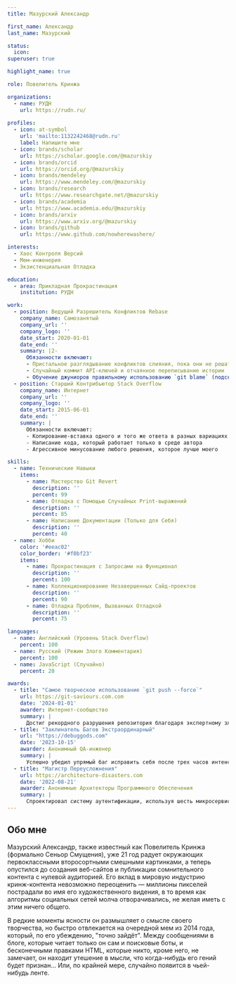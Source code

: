 ```yaml
---
title: Мазурский Александр

first_name: Александр
last_name: Мазурский

status:
  icon:
superuser: true

highlight_name: true

role: Повелитель Кринжа

organizations:
  - name: РУДН
    url: https://rudn.ru/
    
profiles:
  - icon: at-symbol
    url: 'mailto:1132242468@rudn.ru'
    label: Напишите мне
  - icon: brands/scholar
    url: https://scholar.google.com/@mazurskiy
  - icon: brands/orcid
    url: https://orcid.org/@mazurskiy
  - icon: brands/mendeley
    url: https://www.mendeley.com/@mazurskiy
  - icon: brands/research
    url: https://www.researchgate.net/@mazurskiy
  - icon: brands/academia
    url: https://www.academia.edu/@mazurskiy
  - icon: brands/arxiv
    url: https://www.arxiv.org/@mazurskiy
  - icon: brands/github
    url: https://www.github.com/nowherewashere/

interests:
  - Хаос Контроля Версий
  - Мем-инженерия
  - Экзистенциальная Отладка

education:
  - area: Прикладная Прокрастинация
    institution: РУДН

work:
  - position: Ведущий Разрешитель Конфликтов Rebase
    company_name: Самозанятый
    company_url: ''
    company_logo: ''
    date_start: 2020-01-01
    date_end: ''
    summary: |2-
      Обязанности включают:
      - Пристальное разглядывание конфликтов слияния, пока они не решатся сами
      - Случайный коммит API-ключей и отчаянное переписывание истории
      - Обучение джуниоров правильному использованию `git blame` (подсказка: всегда вините `main`)
  - position: Старший Контрибьютор Stack Overflow
    company_name: Интернет
    company_url: ''
    company_logo: ''
    date_start: 2015-06-01
    date_end: ''
    summary: |
      Обязанности включают:
      - Копирование-вставка одного и того же ответа в разных вариациях для дополнительной кармы
      - Написание кода, который работает только в среде автора
      - Агрессивное минусование любого решения, которое лучше моего

skills:
  - name: Технические Навыки
    items:
      - name: Мастерство Git Revert
        description: ''
        percent: 99
      - name: Отладка с Помощью Случайных Print-выражений
        description: ''
        percent: 85
      - name: Написание Документации (Только для Себя)
        description: ''
        percent: 40
  - name: Хобби
    color: '#eeac02'
    color_border: '#f0bf23'
    items:
      - name: Прокрастинация с Запросами на Функционал
        description: ''
        percent: 100
      - name: Коллекционирование Незавершенных Сайд-проектов
        description: ''
        percent: 90
      - name: Отладка Проблем, Вызванных Отладкой
        description: ''
        percent: 75

languages:
  - name: Английский (Уровень Stack Overflow)
    percent: 100
  - name: Русский (Режим Злого Комментария)
    percent: 100
  - name: JavaScript (Случайно)
    percent: 20

awards:
  - title: "Самое творческое использование `git push --force`"
    url: https://git-saviours.com.com
    date: '2024-01-01'
    awarder: Интернет-сообщество
    summary: |
      Достиг рекордного разрушения репозитория благодаря экспертному злоупотреблению git push --force. Признан за превращение стабильного проекта в место преступления.
  - title: "Заклинатель Багов Экстраординарный"
    url: "https://debuggods.com"
    date: '2023-10-15'
    awarder: Анонимный QA-инженер 
    summary: |
      Успешно убедил упрямый баг исправить себя после трех часов интенсивного разглядывания и агрессивного стучания по клавиатуре.
  - title: "Магистр Переусложнения"
    url: https://architecture-disasters.com
    date: '2022-08-21'
    awarder: Анонимные Архитекторы Программного Обеспечения
    summary: |
      Спроектировал систему аутентификации, используя шесть микросервисов, пять баз данных и четыре разных языка программирования. Слишком поздно осознал, что хватило бы простого SQL-запроса.
---
```


## Обо мне

Мазурский Александр, также известный как Повелитель Кринжа (формально Сеньор Смущения), уже 21 год радует окружающих первоклассными второсортными смешными картинками, а теперь опустился до создания веб-сайтов и публикации сомнительного контента с нулевой аудиторией. Его вклад в мировую индустрию кринж-контента невозможно переоценить — миллионы пикселей пострадали во имя его художественного видения, в то время как алгоритмы социальных сетей молча отворачивались, не желая иметь с этим ничего общего.

В редкие моменты ясности он размышляет о смысле своего творчества, но быстро отвлекается на очередной мем из 2014 года, который, по его убеждению, "точно зайдёт". Между сообщениями в блоге, которые читает только он сам и поисковые боты, и бесконечными правками HTML, которые никто, кроме него, не замечает, он находит утешение в мысли, что когда-нибудь его гений будет признан... Или, по крайней мере, случайно появится в чьей-нибудь ленте.
